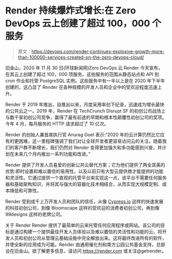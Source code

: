 # Render 持续爆炸式增长:在 Zero DevOps 云上创建了超过 100，000 个服务

> 原文：<https://devops.com/render-continues-explosive-growth-more-than-100000-services-created-on-the-zero-devops-cloud/>

旧金山，2020 年 11 月 30 日(环球新闻网)Zero DevOps 云 Render 今天宣布，在其云上创建了超过 100，000 项服务。这些服务的范围从静态站点和 API 到 cron 作业和托管 PostgreSQL 实例。这些服务中有一半以上是在 2020 年下半年创建的，这凸显了 Render 在各种规模的开发人员和企业中的受欢迎程度迅速上升。

Render 于 2019 年推出，自推出以来，月度采用率创下纪录，迅速成为增长最快的公共云之一。2019 年，Render 在 TechCrunch Disrupt SF 的初创公司战场上与数千家初创公司竞争，赢得了最有前途的早期和根本性颠覆性初创公司的奖项。今年 4 月，每月服务的 HTTP 请求超过了 10 亿次。

Render 的创始人兼首席执行官 Anurag Goel 表示:“2020 年的云计算仍然比它应有的更困难，这一里程碑强调了我们对让全球开发者更容易访问云的关注。随着我们的客户群不断增长，我们仍然对 Render 变得更加强大和多功能感到兴奋，并计划在未来几个月内推出一系列功能和改进。”

Render 提供了开发人员喜爱的创新公共云替代方案；它为他们提供了两全其美的优势:即时设置和难以置信的易用性，以及以前只有大型云提供商才能提供的功能和灵活性。它通过提供一个直观的托管平台来实现这一点，该平台不需要任何服务器和基础架构知识，并将其与强大的容器化技术相结合，从而实现大规模定制、成本降低和可靠性。

Render 受到成千上万开发人员和团队的信任，从像 [Cypress.io](http://cypress.io/) 这样的快速发展的科技初创公司，到像 Bloomscape 这样的受欢迎的消费者初创公司，再到像 99designs 这样的老牌公司。

关于 Render
Render 提供了最简单的云来托管任何应用程序或网站。该公司的目标是通过构建一个提供最佳开发人员体验以及难以置信的灵活性和功能的云，将开发人员和初创公司从管理云基础设施中完全解放出来。这将最终改进所有的软件，并使全新的应用成为可能。Render 由通用催化剂和南方公园公共基金支持，总部设在旧金山。欲了解更多信息，请访问 https://render.com 或关注@getrender。